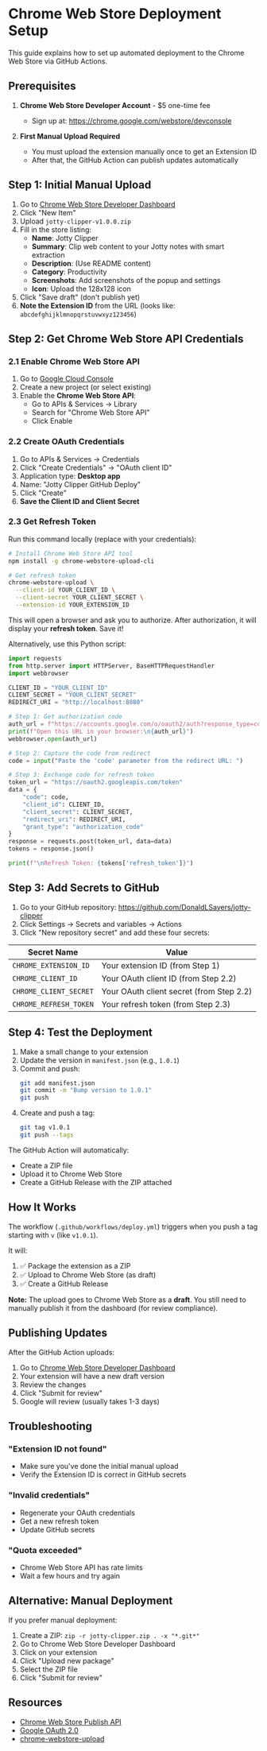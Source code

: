 # Chrome Web Store Deployment Setup

This guide explains how to set up automated deployment to the Chrome Web Store via GitHub Actions.

## Prerequisites

1. **Chrome Web Store Developer Account** - $5 one-time fee
   - Sign up at: https://chrome.google.com/webstore/devconsole

2. **First Manual Upload Required**
   - You must upload the extension manually once to get an Extension ID
   - After that, the GitHub Action can publish updates automatically

## Step 1: Initial Manual Upload

1. Go to [Chrome Web Store Developer Dashboard](https://chrome.google.com/webstore/devconsole)
2. Click "New Item"
3. Upload `jotty-clipper-v1.0.0.zip`
4. Fill in the store listing:
   - **Name**: Jotty Clipper
   - **Summary**: Clip web content to your Jotty notes with smart extraction
   - **Description**: (Use README content)
   - **Category**: Productivity
   - **Screenshots**: Add screenshots of the popup and settings
   - **Icon**: Upload the 128x128 icon
5. Click "Save draft" (don't publish yet)
6. **Note the Extension ID** from the URL (looks like: `abcdefghijklmnopqrstuvwxyz123456`)

## Step 2: Get Chrome Web Store API Credentials

### 2.1 Enable Chrome Web Store API

1. Go to [Google Cloud Console](https://console.cloud.google.com/)
2. Create a new project (or select existing)
3. Enable the **Chrome Web Store API**:
   - Go to APIs & Services → Library
   - Search for "Chrome Web Store API"
   - Click Enable

### 2.2 Create OAuth Credentials

1. Go to APIs & Services → Credentials
2. Click "Create Credentials" → "OAuth client ID"
3. Application type: **Desktop app**
4. Name: "Jotty Clipper GitHub Deploy"
5. Click "Create"
6. **Save the Client ID and Client Secret**

### 2.3 Get Refresh Token

Run this command locally (replace with your credentials):

```bash
# Install Chrome Web Store API tool
npm install -g chrome-webstore-upload-cli

# Get refresh token
chrome-webstore-upload \
  --client-id YOUR_CLIENT_ID \
  --client-secret YOUR_CLIENT_SECRET \
  --extension-id YOUR_EXTENSION_ID
```

This will open a browser and ask you to authorize. After authorization, it will display your **refresh token**. Save it!

Alternatively, use this Python script:

```python
import requests
from http.server import HTTPServer, BaseHTTPRequestHandler
import webbrowser

CLIENT_ID = "YOUR_CLIENT_ID"
CLIENT_SECRET = "YOUR_CLIENT_SECRET"
REDIRECT_URI = "http://localhost:8080"

# Step 1: Get authorization code
auth_url = f"https://accounts.google.com/o/oauth2/auth?response_type=code&client_id={CLIENT_ID}&redirect_uri={REDIRECT_URI}&scope=https://www.googleapis.com/auth/chromewebstore"
print(f"Open this URL in your browser:\n{auth_url}")
webbrowser.open(auth_url)

# Step 2: Capture the code from redirect
code = input("Paste the 'code' parameter from the redirect URL: ")

# Step 3: Exchange code for refresh token
token_url = "https://oauth2.googleapis.com/token"
data = {
    "code": code,
    "client_id": CLIENT_ID,
    "client_secret": CLIENT_SECRET,
    "redirect_uri": REDIRECT_URI,
    "grant_type": "authorization_code"
}
response = requests.post(token_url, data=data)
tokens = response.json()

print(f"\nRefresh Token: {tokens['refresh_token']}")
```

## Step 3: Add Secrets to GitHub

1. Go to your GitHub repository: https://github.com/DonaldLSayers/jotty-clipper
2. Click Settings → Secrets and variables → Actions
3. Click "New repository secret" and add these four secrets:

| Secret Name | Value |
|-------------|-------|
| `CHROME_EXTENSION_ID` | Your extension ID (from Step 1) |
| `CHROME_CLIENT_ID` | Your OAuth client ID (from Step 2.2) |
| `CHROME_CLIENT_SECRET` | Your OAuth client secret (from Step 2.2) |
| `CHROME_REFRESH_TOKEN` | Your refresh token (from Step 2.3) |

## Step 4: Test the Deployment

1. Make a small change to your extension
2. Update the version in `manifest.json` (e.g., `1.0.1`)
3. Commit and push:
   ```bash
   git add manifest.json
   git commit -m "Bump version to 1.0.1"
   git push
   ```
4. Create and push a tag:
   ```bash
   git tag v1.0.1
   git push --tags
   ```

The GitHub Action will automatically:
- Create a ZIP file
- Upload it to Chrome Web Store
- Create a GitHub Release with the ZIP attached

## How It Works

The workflow (`.github/workflows/deploy.yml`) triggers when you push a tag starting with `v` (like `v1.0.1`).

It will:
1. ✅ Package the extension as a ZIP
2. ✅ Upload to Chrome Web Store (as draft)
3. ✅ Create a GitHub Release

**Note:** The upload goes to Chrome Web Store as a **draft**. You still need to manually publish it from the dashboard (for review compliance).

## Publishing Updates

After the GitHub Action uploads:

1. Go to [Chrome Web Store Developer Dashboard](https://chrome.google.com/webstore/devconsole)
2. Your extension will have a new draft version
3. Review the changes
4. Click "Submit for review"
5. Google will review (usually takes 1-3 days)

## Troubleshooting

### "Extension ID not found"
- Make sure you've done the initial manual upload
- Verify the Extension ID is correct in GitHub secrets

### "Invalid credentials"
- Regenerate your OAuth credentials
- Get a new refresh token
- Update GitHub secrets

### "Quota exceeded"
- Chrome Web Store API has rate limits
- Wait a few hours and try again

## Alternative: Manual Deployment

If you prefer manual deployment:

1. Create a ZIP: `zip -r jotty-clipper.zip . -x "*.git*"`
2. Go to Chrome Web Store Developer Dashboard
3. Click on your extension
4. Click "Upload new package"
5. Select the ZIP file
6. Click "Submit for review"

## Resources

- [Chrome Web Store Publish API](https://developer.chrome.com/docs/webstore/using_webstore_api/)
- [Google OAuth 2.0](https://developers.google.com/identity/protocols/oauth2)
- [chrome-webstore-upload](https://github.com/fregante/chrome-webstore-upload)
